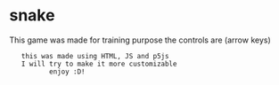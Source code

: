 # snake
This game was made for training purpose
the controls are
       (arrow keys)
       
       this was made using HTML, JS and p5js
       I will try to make it more customizable 
              enjoy :D!
